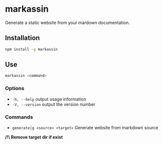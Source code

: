 # markassin

Generate a static website from your mardown documentation.

## Installation

```bash
npm install -g markassin
```

## Use

```bash
markassin <command>
```

### Options

* `-h, --help` output usage information
* `-V, --version` output the version number

### Commands

* `generate|g <source> <target>`  Generate website from markdown source

**/!\ Remove target dir if exist**